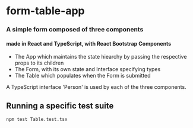 # form-table-app
### A simple form composed of three components
#### made in React and TypeScript, with React Bootstrap Components
* The App which maintains the state hiearchy by passing the respective props to its children
* The Form, with its own state and Interface specifying types
* The Table which populates when the Form is submitted

A TypeScript interface 'Person' is used by each of the three components.

## Running a specific test suite
`npm test Table.test.tsx`